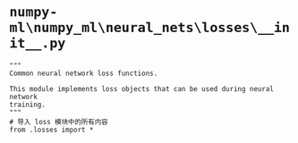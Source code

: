 # `numpy-ml\numpy_ml\neural_nets\losses\__init__.py`

```
"""
Common neural network loss functions.

This module implements loss objects that can be used during neural network
training.
"""
# 导入 loss 模块中的所有内容
from .losses import *
```